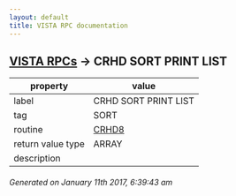 ```yaml
---
layout: default
title: VISTA RPC documentation
---
```




## [VISTA RPCs](TableOfContent.md) &#8594; CRHD SORT PRINT LIST 

 property | value 
--- | --- 
 label | CRHD SORT PRINT LIST
 tag | SORT
 routine | [CRHD8](http://code.osehra.org/dox/Routine_CRHD8_source.html)
 return value type | ARRAY
 description | 




 ###### Generated on January 11th 2017, 6:39:43 am